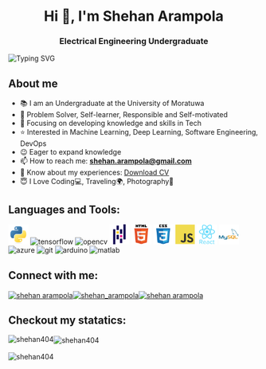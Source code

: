 <h1 align="center">Hi 👋, I'm Shehan Arampola</h1>
<h3 align="center">Electrical Engineering Undergraduate</h3>

<img src="https://readme-typing-svg.herokuapp.com?font=Roboto&pause=1000&color=0089FF&random=true&width=435&lines=Welcome+to+my+GitHub+Profile!" alt="Typing SVG" />

<h2 align="left">About me</h2>

- 📚 I am an Undergraduate at the University of Moratuwa
- 💪 Problem Solver, Self-learner, Responsible and Self-motivated
- 🎯 Focusing on developing knowledge and skills in Tech
- ⭐ Interested in Machine Learning, Deep Learning, Software Engineering, DevOps
- 😉 Eager to expand knowledge 
- 📫 How to reach me: **shehan.arampola@gmail.com**
- 📄 Know about my experiences: [Download CV](https://drive.google.com/file/d/1KPGpH0bIgIIL98d1mZAJyNWSLSM98JDJ/view?usp=sharing)
- 😇 I Love Coding💻, Traveling🌍, Photography📸
<h2 align="left">Languages and Tools:</h2>
<p align="left">

<img src="https://raw.githubusercontent.com/devicons/devicon/master/icons/python/python-original.svg" alt="python" width="40" height="40" title="Python"/>

<img src="https://www.vectorlogo.zone/logos/tensorflow/tensorflow-icon.svg" alt="tensorflow" width="40" height="40" title="TensorFlow"/>

<img src="https://www.vectorlogo.zone/logos/opencv/opencv-icon.svg" alt="opencv" width="40" height="40" title="openCV"/>

<img src="https://raw.githubusercontent.com/devicons/devicon/2ae2a900d2f041da66e950e4d48052658d850630/icons/pandas/pandas-original.svg" alt="pandas" width="40" height="40" title="pandas"/>

<img src="https://raw.githubusercontent.com/devicons/devicon/master/icons/html5/html5-original-wordmark.svg" alt="html5" width="40" height="40" title="HTML5"/>

<img src="https://raw.githubusercontent.com/devicons/devicon/master/icons/css3/css3-original-wordmark.svg" alt="css3" width="40" height="40" title="CSS"/>

<img src="https://raw.githubusercontent.com/devicons/devicon/master/icons/javascript/javascript-original.svg" alt="javascript" width="40" height="40" title="JavaScript"/>

<img src="https://raw.githubusercontent.com/devicons/devicon/master/icons/react/react-original-wordmark.svg" alt="react" width="40" height="40" title="React"/>

<img src="https://raw.githubusercontent.com/devicons/devicon/master/icons/mysql/mysql-original-wordmark.svg" alt="mysql" width="40" height="40" title="MySQL"/>

<img src="https://www.vectorlogo.zone/logos/microsoft_azure/microsoft_azure-icon.svg" alt="azure" width="40" height="40" title="Azure"/>

<img src="https://www.vectorlogo.zone/logos/git-scm/git-scm-icon.svg" alt="git" width="40" height="40" title="git"/>

<img src="https://cdn.worldvectorlogo.com/logos/arduino-1.svg" alt="arduino" width="40" height="40" title="Arduino"/>

<img src="https://upload.wikimedia.org/wikipedia/commons/2/21/Matlab_Logo.png" alt="matlab" width="40" height="40" title="MATLAB"/>

</p>

<h2 align="left">Connect with me:</h2>
<p align="left">
<a href="https://www.linkedin.com/in/shehan-arampola/" target="blank"><img align="center" src="https://raw.githubusercontent.com/rahuldkjain/github-profile-readme-generator/master/src/images/icons/Social/linked-in-alt.svg" alt="shehan arampola" height="30" width="40" /></a><a href="https://instagram.com/shehan_arampola" target="blank"><img align="center" src="https://raw.githubusercontent.com/rahuldkjain/github-profile-readme-generator/master/src/images/icons/Social/instagram.svg" alt="shehan_arampola" height="30" width="40" /></a><a href="https://www.facebook.com/shehan.madusha.77" target="blank"><img align="center" src="https://raw.githubusercontent.com/rahuldkjain/github-profile-readme-generator/master/src/images/icons/Social/facebook.svg" alt="shehan arampola" height="30" width="40" /></a>

</p>


<h2 align="left">Checkout my statatics:</h2>

<p><img align="left" src="https://github-readme-stats.vercel.app/api/top-langs?username=shehan404&show_icons=true&locale=en&layout=compact&theme=tokyonight" alt="shehan404" /></p>

<p><img align="center" src="https://github-readme-stats.vercel.app/api?username=shehan404&show_icons=true&locale=en&theme=tokyonight" alt="shehan404" /></p>

<p><img align="center" src="https://github-readme-streak-stats.herokuapp.com/?user=shehan404&&theme=tokyonight" alt="shehan404" /></p>

